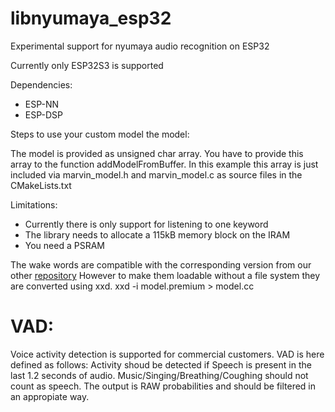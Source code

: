 # libnyumaya_esp32
Experimental support for nyumaya audio recognition on ESP32

Currently only ESP32S3 is supported

Dependencies:
* ESP-NN
* ESP-DSP


Steps to use your custom model the model:

The model is provided as unsigned char array. You have to
provide this array to the function addModelFromBuffer. In this
example this array is just included via marvin_model.h and
marvin_model.c as source files in the CMakeLists.txt


Limitations:

* Currently there is only support for listening to one keyword
* The library needs to allocate a 115kB memory block on the IRAM
* You need a PSRAM

The wake words are compatible with the corresponding version from
our other [repository](https://github.com/nyumaya/nyumaya_audio_recognition)
However to make them loadable without a file system they are converted using xxd.
xxd -i model.premium > model.cc


# VAD:

Voice activity detection is supported for commercial customers.
VAD is here defined as follows: Activity shoud be detected if Speech is present in the last 1.2 seconds of audio. Music/Singing/Breathing/Coughing should not count as speech. The output is RAW probabilities and should be filtered in an appropiate way.
